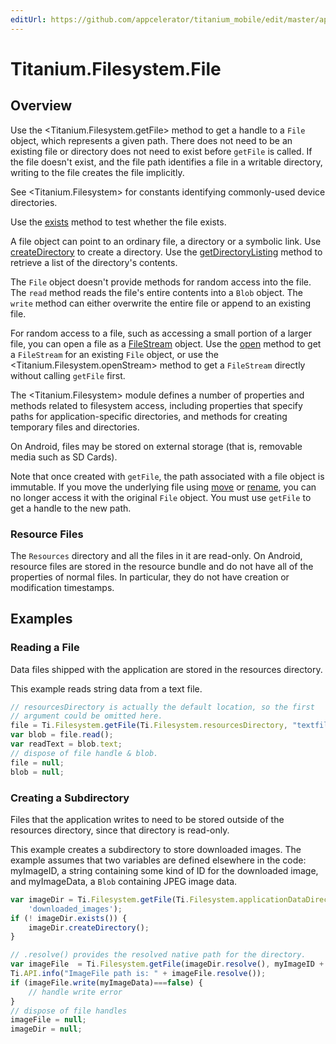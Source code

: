 ```yaml
---
editUrl: https://github.com/appcelerator/titanium_mobile/edit/master/apidoc/Titanium/Filesystem/File.yml
---
```

# Titanium.Filesystem.File

<TypeHeader/>

## Overview

Use the <Titanium.Filesystem.getFile> method to get a handle to a `File` object,
which represents a given path.  There does not need to be an existing file or directory
does not need to exist before `getFile` is called. If the file doesn't exist, and
the file path identifies a file in a writable directory, writing to the file
creates the file implicitly.

See <Titanium.Filesystem> for constants identifying commonly-used device directories.

Use the [exists](Titanium.Filesystem.File.exists) method to test whether the file exists.

A file object can point to an ordinary file, a directory or a symbolic link.
Use [createDirectory](Titanium.Filesystem.File.createDirectory) to create a directory.
Use the [getDirectoryListing](Titanium.Filesystem.File.getDirectoryListing) method to
retrieve a list of the directory's contents.

The `File` object doesn't provide methods for random access into the file.
The `read` method reads the file's entire contents into a `Blob` object.
The `write` method can either overwrite the entire file or append to an
existing file.

For random access to a file, such as accessing a small portion of a larger file,
you can open a file as a [FileStream](Titanium.Filesystem.FileStream) object. Use the
[open](Titanium.Filesystem.File.open) method to get a `FileStream` for an
existing `File` object, or use the <Titanium.Filesystem.openStream> method
to get a `FileStream` directly without calling `getFile` first.

The <Titanium.Filesystem> module defines a number of properties and methods related to
filesystem access, including properties that specify paths for application-specific
directories, and methods for creating temporary files and directories.

On Android, files may be stored on external storage (that is, removable media such as
SD Cards).

Note that once created with `getFile`, the path associated with a file object is
immutable. If you move the underlying file using [move](Titanium.Filesystem.File.move)
or [rename](Titanium.Filesystem.File.rename), you can no longer access it with the
original `File` object. You must use `getFile` to get a handle to the new path.

### Resource Files

The `Resources` directory and all the files in it are read-only. On Android, resource
files are stored in the resource bundle and do not have all of the properties of
normal files. In particular, they do not have creation or modification timestamps.

## Examples

### Reading a File

Data files shipped with the application are stored in the resources directory.

This example reads string data from a text file.

``` js
// resourcesDirectory is actually the default location, so the first
// argument could be omitted here.
file = Ti.Filesystem.getFile(Ti.Filesystem.resourcesDirectory, "textfile.txt");
var blob = file.read();
var readText = blob.text;
// dispose of file handle & blob.
file = null;
blob = null;
```

### Creating a Subdirectory

Files that the application writes to need to be stored outside of the
resources directory, since that directory is read-only.

This example creates a subdirectory to store downloaded images.
The example assumes that two variables are defined elsewhere in the code:
myImageID, a string containing some kind of ID for the downloaded image,
and myImageData, a `Blob` containing JPEG image data.

``` js
var imageDir = Ti.Filesystem.getFile(Ti.Filesystem.applicationDataDirectory,
    'downloaded_images');
if (! imageDir.exists()) {
    imageDir.createDirectory();
}

// .resolve() provides the resolved native path for the directory.
var imageFile  = Ti.Filesystem.getFile(imageDir.resolve(), myImageID + '.jpg');
Ti.API.info("ImageFile path is: " + imageFile.resolve());
if (imageFile.write(myImageData)===false) {
    // handle write error
}
// dispose of file handles
imageFile = null;
imageDir = null;
```

<ApiDocs/>
